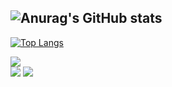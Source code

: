 ![Anurag's GitHub stats](https://github-readme-stats.vercel.app/api?username=Park-jun-seo&show_icons=true&theme=default)
----------------
[![Top Langs](https://github-readme-stats.vercel.app/api/top-langs/?username=Park-jun-seo&layout=compact)](https://github.com/Park-jun-seo/github-readme-stats)
<div align="left">
  	<img src="https://img.shields.io/badge/ROS_noetic-22314E?style=for-the-badge&logo=ros&logoColor=white" />
</div>

<div align="left">
  	<img src="https://img.shields.io/badge/Python-3776AB?style=for-the-badge&logo=Python&logoColor=white" />
  	<img src="https://img.shields.io/badge/C++-00599C?style=for-the-badge&logo=C++&logoColor=white" />
</div>
</div>




